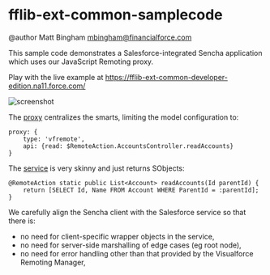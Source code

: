fflib-ext-common-samplecode
===========================

@author Matt Bingham <mbingham@financialforce.com>

This sample code demonstrates a Salesforce-integrated Sencha application which uses our JavaScript Remoting proxy.

Play with the live example at https://fflib-ext-common-developer-edition.na11.force.com/

![screenshot](https://c.na11.content.force.com/servlet/servlet.ImageServer?id=015G0000001YXpr&oid=00DG0000000iEkX&lastMod=1386175684000)

The [proxy](https://github.com/financialforcedev/fflib-ext-common/blob/master/src/data/proxy/VFRemote.js) centralizes the smarts, limiting the model configuration to:

```
proxy: {
    type: 'vfremote',
    api: {read: $RemoteAction.AccountsController.readAccounts}
}
```

The [service](https://github.com/financialforcedev/fflib-ext-common-samplecode/blob/master/src/classes/AccountsController.cls) is very skinny and just returns SObjects:

```
@RemoteAction static public List<Account> readAccounts(Id parentId) {
    return [SELECT Id, Name FROM Account WHERE ParentId = :parentId];
}
```

We carefully align the Sencha client with the Salesforce service so that there is:
- no need for client-specific wrapper objects in the service,
- no need for server-side marshalling of edge cases (eg root node),
- no need for error handling other than that provided by the Visualforce Remoting Manager,
